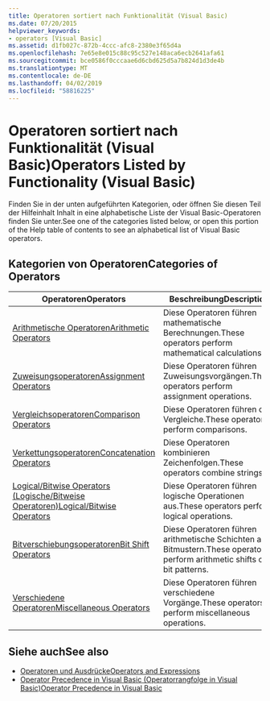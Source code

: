 ```yaml
---
title: Operatoren sortiert nach Funktionalität (Visual Basic)
ms.date: 07/20/2015
helpviewer_keywords:
- operators [Visual Basic]
ms.assetid: d1fb027c-872b-4ccc-afc8-2380e3f65d4a
ms.openlocfilehash: 7e65e8e015c88c95c527e148aca6ecb2641afa61
ms.sourcegitcommit: bce0586f0cccaae6d6cbd625d5a7b824d1d3de4b
ms.translationtype: MT
ms.contentlocale: de-DE
ms.lasthandoff: 04/02/2019
ms.locfileid: "58816225"
---
```

# <a name="operators-listed-by-functionality-visual-basic"></a><span data-ttu-id="2a9b0-102">Operatoren sortiert nach Funktionalität (Visual Basic)</span><span class="sxs-lookup"><span data-stu-id="2a9b0-102">Operators Listed by Functionality (Visual Basic)</span></span>
<span data-ttu-id="2a9b0-103">Finden Sie in der unten aufgeführten Kategorien, oder öffnen Sie diesen Teil der Hilfeinhalt Inhalt in eine alphabetische Liste der Visual Basic-Operatoren finden Sie unter.</span><span class="sxs-lookup"><span data-stu-id="2a9b0-103">See one of the categories listed below, or open this portion of the Help table of contents to see an alphabetical list of Visual Basic operators.</span></span>  
  
## <a name="categories-of-operators"></a><span data-ttu-id="2a9b0-104">Kategorien von Operatoren</span><span class="sxs-lookup"><span data-stu-id="2a9b0-104">Categories of Operators</span></span>  
  
|<span data-ttu-id="2a9b0-105">Operatoren</span><span class="sxs-lookup"><span data-stu-id="2a9b0-105">Operators</span></span>|<span data-ttu-id="2a9b0-106">Beschreibung</span><span class="sxs-lookup"><span data-stu-id="2a9b0-106">Description</span></span>|  
|---------------|-----------------|  
|[<span data-ttu-id="2a9b0-107">Arithmetische Operatoren</span><span class="sxs-lookup"><span data-stu-id="2a9b0-107">Arithmetic Operators</span></span>](../../../visual-basic/language-reference/operators/arithmetic-operators.md)|<span data-ttu-id="2a9b0-108">Diese Operatoren führen mathematische Berechnungen.</span><span class="sxs-lookup"><span data-stu-id="2a9b0-108">These operators perform mathematical calculations.</span></span>|  
|[<span data-ttu-id="2a9b0-109">Zuweisungsoperatoren</span><span class="sxs-lookup"><span data-stu-id="2a9b0-109">Assignment Operators</span></span>](../../../visual-basic/language-reference/operators/assignment-operators.md)|<span data-ttu-id="2a9b0-110">Diese Operatoren führen Zuweisungsvorgängen.</span><span class="sxs-lookup"><span data-stu-id="2a9b0-110">These operators perform assignment operations.</span></span>|  
|[<span data-ttu-id="2a9b0-111">Vergleichsoperatoren</span><span class="sxs-lookup"><span data-stu-id="2a9b0-111">Comparison Operators</span></span>](../../../visual-basic/language-reference/operators/comparison-operators.md)|<span data-ttu-id="2a9b0-112">Diese Operatoren führen die Vergleiche.</span><span class="sxs-lookup"><span data-stu-id="2a9b0-112">These operators perform comparisons.</span></span>|  
|[<span data-ttu-id="2a9b0-113">Verkettungsoperatoren</span><span class="sxs-lookup"><span data-stu-id="2a9b0-113">Concatenation Operators</span></span>](../../../visual-basic/language-reference/operators/concatenation-operators.md)|<span data-ttu-id="2a9b0-114">Diese Operatoren kombinieren Zeichenfolgen.</span><span class="sxs-lookup"><span data-stu-id="2a9b0-114">These operators combine strings.</span></span>|  
|[<span data-ttu-id="2a9b0-115">Logical/Bitwise Operators (Logische/Bitweise Operatoren)</span><span class="sxs-lookup"><span data-stu-id="2a9b0-115">Logical/Bitwise Operators</span></span>](../../../visual-basic/language-reference/operators/logical-bitwise-operators.md)|<span data-ttu-id="2a9b0-116">Diese Operatoren führen logische Operationen aus.</span><span class="sxs-lookup"><span data-stu-id="2a9b0-116">These operators perform logical operations.</span></span>|  
|[<span data-ttu-id="2a9b0-117">Bitverschiebungsoperatoren</span><span class="sxs-lookup"><span data-stu-id="2a9b0-117">Bit Shift Operators</span></span>](../../../visual-basic/language-reference/operators/bit-shift-operators.md)|<span data-ttu-id="2a9b0-118">Diese Operatoren führen arithmetische Schichten auf Bitmustern.</span><span class="sxs-lookup"><span data-stu-id="2a9b0-118">These operators perform arithmetic shifts on bit patterns.</span></span>|  
|[<span data-ttu-id="2a9b0-119">Verschiedene Operatoren</span><span class="sxs-lookup"><span data-stu-id="2a9b0-119">Miscellaneous Operators</span></span>](../../../visual-basic/language-reference/operators/miscellaneous-operators.md)|<span data-ttu-id="2a9b0-120">Diese Operatoren führen verschiedene Vorgänge.</span><span class="sxs-lookup"><span data-stu-id="2a9b0-120">These operators perform miscellaneous operations.</span></span>|  
  
## <a name="see-also"></a><span data-ttu-id="2a9b0-121">Siehe auch</span><span class="sxs-lookup"><span data-stu-id="2a9b0-121">See also</span></span>

- [<span data-ttu-id="2a9b0-122">Operatoren und Ausdrücke</span><span class="sxs-lookup"><span data-stu-id="2a9b0-122">Operators and Expressions</span></span>](../../../visual-basic/programming-guide/language-features/operators-and-expressions/index.md)
- [<span data-ttu-id="2a9b0-123">Operator Precedence in Visual Basic (Operatorrangfolge in Visual Basic)</span><span class="sxs-lookup"><span data-stu-id="2a9b0-123">Operator Precedence in Visual Basic</span></span>](../../../visual-basic/language-reference/operators/operator-precedence.md)
